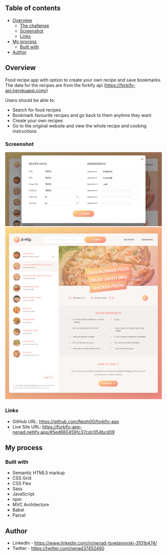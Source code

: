 ## Table of contents

- [Overview](#overview)
  - [The challenge](#the-challenge)
  - [Screenshot](#screenshot)
  - [Links](#links)
- [My process](#my-process)
  - [Built with](#built-with)
- [Author](#author)

## Overview

Food recipe app with option to create your own recipe and save bookmarks. The data for the recipes are from the forkify api (https://forkify-api.herokuapp.com/)

Users should be able to:

- Search for food recipes
- Bookmark favourite recipes and go back to them anytime they want
- Create your own recipes
- Go to the original website and view the whole recipe and cooking instructions

### Screenshot

![](./design/adding-recipe.png)
![](./design/search-request.png)

### Links

- GitHub URL: https://github.com/Nesh00/forkify-app
- Live Site URL: https://forkify-app-nenad.netlify.app/#5ed6604591c37cdc054bcd09

## My process

### Built with

- Semantic HTML5 markup
- CSS Grid
- CSS Flex
- Sass
- JavaScript
- npm
- MVC Architecture
- Babel
- Parcel

## Author

- LinkedIn - https://www.linkedin.com/in/nenad-tsvetanovski-3101b474/
- Twitter - https://twitter.com/nenad37452460
